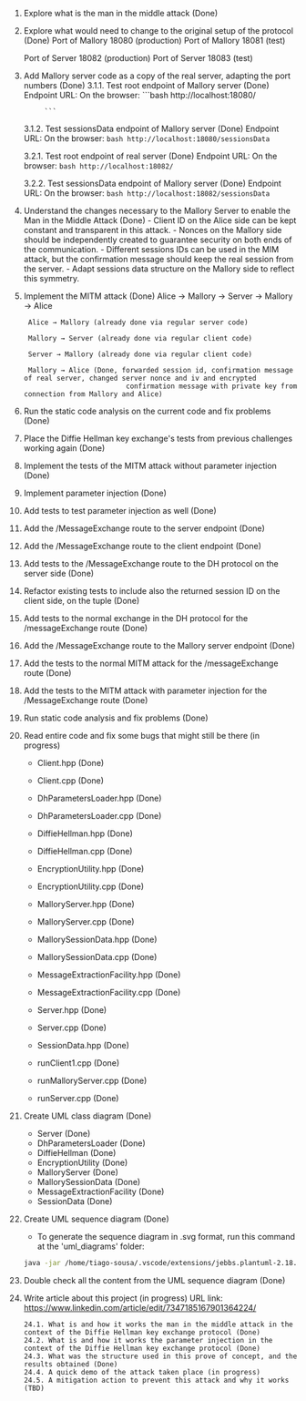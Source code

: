 1. Explore what is the man in the middle attack (Done)
2. Explore what would need to change to the original setup of the protocol (Done)
    Port of Mallory 18080 (production)
    Port of Mallory 18081 (test)

    Port of Server 18082 (production)
    Port of Server 18083 (test)

3. Add Mallory server code as a copy of the real server, adapting the port numbers (Done)
    3.1.1. Test root endpoint of Mallory server (Done)
            Endpoint URL: 
            On the browser:
            ```bash
            http://localhost:18080/

            ```
    
    3.1.2. Test sessionsData endpoint of Mallory server (Done)
            Endpoint URL: 
            On the browser:
            ```bash
            http://localhost:18080/sessionsData
            ```
    
    3.2.1. Test root endpoint of real server (Done)
            Endpoint URL: 
            On the browser:
            ```bash
            http://localhost:18082/
            ```

    3.2.2. Test sessionsData endpoint of Mallory server (Done)
            Endpoint URL: 
            On the browser:
            ```bash
            http://localhost:18082/sessionsData
            ```

4. Understand the changes necessary to the Mallory Server to enable the Man in the Middle Attack (Done)
        - Client ID on the Alice side can be kept constant and transparent in this attack.
        - Nonces on the Mallory side should be independently created to guarantee security on both ends of the communication.
        - Different sessions IDs can be used in the MIM attack, but the confirmation message should keep the real session from the server.
        - Adapt sessions data structure on the Mallory side to reflect this symmetry.

5. Implement the MITM attack (Done)
        Alice → Mallory → Server → Mallory → Alice

        Alice → Mallory (already done via regular server code)

        Mallory → Server (already done via regular client code)

        Server → Mallory (already done via regular client code)

        Mallory → Alice (Done, forwarded session id, confirmation message of real server, changed server nonce and iv and encrypted
                                confirmation message with private key from connection from Mallory and Alice)

6. Run the static code analysis on the current code and fix problems (Done)
7. Place the Diffie Hellman key exchange's tests from previous challenges working again (Done)
8. Implement the tests of the MITM attack without parameter injection (Done)
9. Implement parameter injection (Done)
10. Add tests to test parameter injection as well (Done)
11. Add the /MessageExchange route to the server endpoint (Done)
12. Add the /MessageExchange route to the client endpoint (Done)
13. Add tests to the /MessageExchange route to the DH protocol on the server side (Done)
14. Refactor existing tests to include also the returned session ID on the client side, on the tuple (Done)
15. Add tests to the normal exchange in the DH protocol for the /messageExchange route (Done)
16. Add the /MessageExchange route to the Mallory server endpoint (Done)
17. Add the tests to the normal MITM attack for the /messageExchange route (Done)
18. Add the tests to the MITM attack with parameter injection for the /MessageExchange route (Done)
19. Run static code analysis and fix problems (Done)

20. Read entire code and fix some bugs that might still be there (in progress)
    - Client.hpp (Done)
    - Client.cpp (Done)

    - DhParametersLoader.hpp (Done)
    - DhParametersLoader.cpp (Done)

    - DiffieHellman.hpp (Done)
    - DiffieHellman.cpp (Done)

    - EncryptionUtility.hpp (Done)
    - EncryptionUtility.cpp (Done)

    - MalloryServer.hpp (Done)
    - MalloryServer.cpp (Done)

    - MallorySessionData.hpp (Done)
    - MallorySessionData.cpp (Done)

    - MessageExtractionFacility.hpp (Done)
    - MessageExtractionFacility.cpp (Done)

    - Server.hpp (Done)
    - Server.cpp (Done)

    - SessionData.hpp (Done)

    - runClient1.cpp (Done)
    - runMalloryServer.cpp (Done)
    - runServer.cpp (Done)

21. Create UML class diagram (Done)
    - Server (Done)
    - DhParametersLoader (Done)
    - DiffieHellman (Done)
    - EncryptionUtility (Done)
    - MalloryServer (Done)
    - MallorySessionData (Done)
    - MessageExtractionFacility (Done)
    - SessionData (Done)

22. Create UML sequence diagram (Done)

    - To generate the sequence diagram in .svg format, run this command at the 'uml_diagrams' folder:
    
    ```bash
    java -jar /home/tiago-sousa/.vscode/extensions/jebbs.plantuml-2.18.1/plantuml.jar -tsvg sequence_diagram.puml
    ```

23. Double check all the content from the UML sequence diagram (Done)
24. Write article about this project (in progress)
        URL link: https://www.linkedin.com/article/edit/7347185167901364224/
        
        24.1. What is and how it works the man in the middle attack in the context of the Diffie Hellman key exchange protocol (Done)
        24.2. What is and how it works the parameter injection in the context of the Diffie Hellman key exchange protocol (Done)
        24.3. What was the structure used in this prove of concept, and the results obtained (Done)
        24.4. A quick demo of the attack taken place (in progress)
        24.5. A mitigation action to prevent this attack and why it works (TBD)
